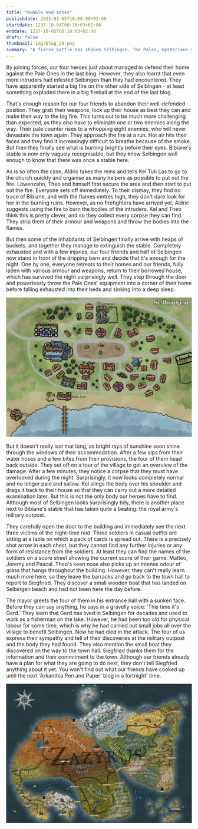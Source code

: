 ```yaml
---
title: "Rubble and ashes"
publishdate: 2025-01-05T10:00:00+02:00
startdate: 1237-10-04T00:10:03+02:00
enddate: 1237-10-05T00:10:03+02:00
draft: false
thumbnail: img/Blog_29.png
summary: "A fierce battle has shaken Selbingen. The Pales, mysterious raiders from the shadows, had struck and terrified the town. But our heroes fought bravely and with all their strength to protect Selbingen. Their efforts saved the town from destruction - but the victory came at a price. Find out who Selbingen has to mourn and what losses have shaken the community here:"
---
```


By joining forces, our four heroes just about managed to defend their home against the Pale Ones in the last blog. However, they also learnt that even more intruders had infested Selbingen than they had encountered. They have apparently started a big fire on the other side of Selbingen - at least something exploded there in a big fireball at the end of the last blog.

That's enough reason for our four friends to abandon their well-defended position. They grab their weapons, lock up their house as best they can and make their way to the big fire. This turns out to be much more challenging than expected, as they also have to eliminate one or two enemies along the way. Their pale counter rises to a whopping eight enemies, who will never devastate the town again. They approach the fire at a run. Hot air hits their faces and they find it increasingly difficult to breathe because of the smoke. But then they finally see what is burning brightly before their eyes. Bibiane's stable is now only vaguely recognisable, but they know Selbingen well enough to know that there was once a stable here.

As is so often the case, Aldric takes the reins and tells Kel Tuh Las to go to the church quickly and organise as many helpers as possible to put out the fire. Löwenzahn, Theo and himself first secure the area and then start to put out the fire. Everyone sets off immediately. To their dismay, they find no trace of Bibiane, and with the flames metres high, they don't dare look for her in the burning ruins. However, as no firefighters have arrived yet, Aldric suggests using the fire to burn the bodies of the intruders. Kel and Theo think this is pretty clever, and so they collect every corpse they can find. They strip them of their armour and weapons and throw the bodies into the flames.

But then some of the inhabitants of Selbingen finally arrive with heaps of buckets, and together they manage to extinguish the stable. Completely exhausted and with a few injuries, our four friends and half of Selbingen now stand in front of the dripping barn and decide that it's enough for the night. One by one, everyone retreats to their homes and our friends, fully laden with various armour and weapons, return to their borrowed house, which has survived the night surprisingly well. They step through the door and powerlessly throw the Pale Ones' equipment into a corner of their home before falling exhausted into their beds and sinking into a deep sleep.

<div class="img-max center">
  <img class="img-fluid" title="Map Selbingen" alt="Map Selbingen." src="./img/selbingen.jpg" />
</div>

But it doesn't really last that long, as bright rays of sunshine soon shine through the windows of their accommodation. After a few sips from their water hoses and a few bites from their provisions, the four of them head back outside. They set off on a tour of the village to get an overview of the damage. After a few minutes, they notice a corpse that they must have overlooked during the night. Surprisingly, it now looks completely normal and no longer pale and sallow. Kel slings the body over his shoulder and drags it back to their house so that they can carry out a more detailed examination later. But this is not the only body our heroes have to find. Although most of Selbingen looks surprisingly tidy, there is another place next to Bibiane's stable that has taken quite a beating: the royal army's military outpost.

They carefully open the door to the building and immediately see the next three victims of the night-time raid. Three soldiers in casual outfits are sitting at a table on which a pack of cards is spread out. There is a precisely shot arrow in each chest, but they cannot find any further injuries or any form of resistance from the soldiers. At least they can find the names of the soldiers on a score sheet showing the current score of their game: Matteo, Jeremy and Pascal. Theo's keen nose also picks up an intense odour of grass that hangs throughout the building. However, they can't really learn much more here, so they leave the barracks and go back to the town hall to report to Siegfried. They discover a small wooden boat that has landed on Selbingen beach and had not been here the day before.

The mayor greets the four of them in his entrance hall with a sunken face. Before they can say anything, he says in a gravelly voice: ‘This time it's Gerd.’ They learn that Gerd has lived in Selbingen for decades and used to work as a fisherman on the lake. However, he had been too old for physical labour for some time, which is why he had carried out small jobs all over the village to benefit Selbingen. Now he had died in the attack. The four of us express their sympathy and tell of their discoveries at the military outpost and the body they had found. They also mention the small boat they discovered on the way to the town hall. Siegfried thanks them for the information and their commitment to the town. Although our friends already have a plan for what they are going to do next, they don't tell Siegfried anything about it yet. You won't find out what our friends have cooked up until the next ‘Arkanthia Pen and Paper’ blog in a fortnight' time.

<div class="img-max center">
  <img class="img-fluid" title="Worldmap Arkanthia" alt="Worldmap Arkanthia." src="./img/Arkanthia_Full_Map_Selbingen.jpg" />
</div>
